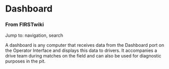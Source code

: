 # Dashboard

### From FIRSTwiki

Jump to: navigation, search

A dashboard is any computer that receives data from the Dashboard port on the
Operator Interface and displays this data to drivers. It accompanies a drive
team during matches on the field and can also be used for diagnostic purposes
in the pit.

